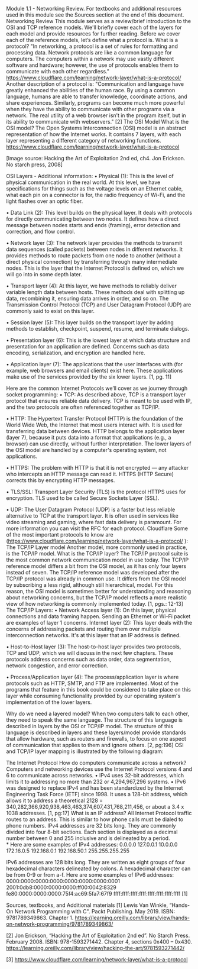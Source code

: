 
Module 1.1 - Networking Review.
For textbooks and additional resources used in this module see the Sources section at the end of this document.
Networking Review
This module serves as a review/brief introduction to the OSI and TCP reference models. We'll briefly cover each of the layers for each model and provide resources for further reading.
Before we cover each of the reference models, let’s define what a protocol is.
What is a protocol?	
"In networking, a protocol is a set of rules for formatting and processing data. Network protocols are like a common language for computers. The computers within a network may use vastly different software and hardware; however, the use of protocols enables them to communicate with each other regardless." https://www.cloudflare.com/learning/network-layer/what-is-a-protocol/
Another description of a protocol is:
"Communication and language have greatly enhanced the abilities of the human race. By using a common language, humans are able to transfer knowledge, coordinate actions, and share experiences. Similarly, programs can become much more powerful when they have the ability to communicate with other programs via a network. The real utility of a web browser isn’t in the program itself, but in its ability to communicate with webservers." [2]
The OSI Model
What is the OSI model?
The Open Systems Interconnection (OSI) model is an abstract representation of how the Internet works. It contains 7 layers, with each layer representing a different category of networking functions. https://www.cloudflare.com/learning/network-layer/what-is-a-protocol
 
[Image source: Hacking the Art of Exploitation 2nd ed, ch4. Jon Erickson. No starch press, 2008]

OSI Layers - Additional information:
•	Physical (1): This is the level of physical communication in the real world. At this level, we have specifications for things such as the voltage levels on an Ethernet cable, what each pin on a connector is for, the radio frequency of Wi-Fi, and the light flashes over an optic fiber.

•	Data Link (2): This level builds on the physical layer. It deals with protocols for directly communicating between two nodes. It defines how a direct message between nodes starts and ends (framing), error detection and correction, and flow control.

•	Network layer (3): The network layer provides the methods to transmit data sequences (called packets) between nodes in different networks. It provides methods to route packets from one node to another (without a direct physical connection) by transferring through many intermediate nodes. This is the layer that the Internet Protocol is defined on, which we will go into in some depth later.

•	Transport layer (4): At this layer, we have methods to reliably deliver variable length data between hosts. These methods deal with splitting up data, recombining it, ensuring data arrives in order, and so on. The Transmission Control Protocol (TCP) and User Datagram Protocol (UDP) are commonly said to exist on this layer.

•	Session layer (5): This layer builds on the transport layer by adding methods to establish, checkpoint, suspend, resume, and terminate dialogs.

•	Presentation layer (6): This is the lowest layer at which data structure and presentation for an application are defined. Concerns such as data encoding, serialization, and encryption are handled here.

•	Application layer (7): The applications that the user interfaces with (for example, web browsers and email clients) exist here. These applications make use of the services provided by the six lower layers.
        [1, pg. 11]
    
Here are the common Internet Protocols we’ll cover as we journey through socket programming:
•	TCP: As described above, TCP is a transport layer protocol that ensures reliable data delivery. TCP is meant to be used with IP, and the two protocols are often referenced together as TCP/IP.

•	HTTP: The Hypertext Transfer Protocol (HTTP) is the foundation of the World Wide Web, the Internet that most users interact with. It is used for transferring data between devices. HTTP belongs to the application layer (layer 7), because it puts data into a format that applications (e.g., a browser) can use directly, without further interpretation. The lower layers of the OSI model are handled by a computer's operating system, not applications.

•	HTTPS: The problem with HTTP is that it is not encrypted — any attacker who intercepts an HTTP message can read it. HTTPS (HTTP Secure) corrects this by encrypting HTTP messages.

•	TLS/SSL: Transport Layer Security (TLS) is the protocol HTTPS uses for encryption. TLS used to be called Secure Sockets Layer (SSL).

•	UDP: The User Datagram Protocol (UDP) is a faster but less reliable alternative to TCP at the transport layer. It is often used in services like video streaming and gaming, where fast data delivery is paramount.
For more information you can visit the RFC for each protocol. Cloudflare Some of the most important protocols to know are (https://www.cloudflare.com/learning/network-layer/what-is-a-protocol/ ):
The TCP/IP Layer model
Another model, more commonly used in practice, is the TCP/IP model. 
What is the TCP/IP layer?
The TCP/IP protocol suite is the most common network communication model in use today. The TCP/IP reference model differs a bit from the OSI model, as it has only four layers instead of seven. The TCP/IP reference model was developed after the TCP/IP protocol was already in common use. It differs from the OSI model by subscribing a less rigid, although still hierarchical, model. For this reason, the OSI model is sometimes better for understanding and reasoning about networking concerns, but the TCP/IP model reflects a more realistic view of how networking is commonly implemented today. [1, pgs.: 12-13]
The TCP/IP Layers:
•	Network Access layer (1): On this layer, physical connections and data framing happen. Sending an Ethernet or Wi-Fi packet are examples of layer 1 concerns. Internet layer (2): This layer deals with the concerns of addressing packets and routing them over multiple interconnection networks. It's at this layer that an IP address is defined.

•	Host-to-Host layer (3): The host-to-host layer provides two protocols, TCP and UDP, which we will discuss in the next few chapters. These protocols address concerns such as data order, data segmentation, network congestion, and error correction.

•	Process/Application layer (4): The process/application layer is where protocols such as HTTP, SMTP, and FTP are implemented. Most of the programs that feature in this book could be considered to take place on this layer while consuming functionality provided by our operating system's implementation of the lower layers.
     
Why do we need a layered model?
When two computers talk to each other, they need to speak the same language. The structure of this language is described in layers by the OSI or TCP/IP model. The structure of this language is described in layers and these layers/model provide standards that allow hardware, such as routers and firewalls, to focus on one aspect of communication that applies to them and ignore others. [2, pg:196]
OSI and TCP/IP layer mapping is illustrated by the following diagram:
 

The Internet Protocol
How do computers communicate across a network?
Computers and networking devices use the Internet Protocol versions 4 and 6 to communicate across networks.
•	IPv4 uses 32-bit addresses, which limits it to addressing no more than 232 or 4,294,967,296 systems.
•	IPv6 was designed to replace IPv4 and has been standardized by the Internet Engineering Task Force (IETF) since 1998. It uses a 128-bit address, which allows it to address a theoretical 2128 = 340,282,366,920,938,463,463,374,607,431,768,211,456, or about a 3.4 x 1038 addresses.
                [1, pg:17]
What is an IP address?
All Internet Protocol traffic routes to an address. This is similar to how phone calls must be dialed to phone numbers. IPv4 addresses are 32 bits long. They are commonly divided into four 8-bit sections. Each section is displayed as a decimal number between 0 and 255 inclusive and is delineated by a period.        
          * Here are some examples of IPv4 addresses:
            0.0.0.0
            127.0.0.1
            10.0.0.0
            172.16.0.5
            192.168.0.1
            192.168.50.1
            255.255.255.255
        
IPv6 addresses are 128 bits long. They are written as eight groups of four hexadecimal characters delineated by colons. A hexadecimal character can be from 0-9 or from a-f. Here are some examples of IPv6 addresses: 
            0000:0000:0000:0000:0000:0000:0000:0001
            2001:0db8:0000:0000:0000:ff00:0042:8329
            fe80:0000:0000:0000:75f4:ac69:5fa7:67f9
            ffff:ffff:ffff:ffff:ffff:ffff:ffff:ffff
[1]

Sources, textbooks, and Additional materials
[1] Lewis Van Winkle, “Hands-On Network Programming with C". Packt Publishing. May 2019. ISBN: 9781789349863. Chapter 1. https://learning.oreilly.com/library/view/hands-on-network-programming/9781789349863/

[2] Jon Erickson, “Hacking the Art of Exploitation 2nd ed”. No Starch Press.  February 2008. ISBN: 978-1593271442. Chapter 4, sections 0x400 – 0x430. https://learning.oreilly.com/library/view/hacking-the-art/9781593271442/

[3] https://www.cloudflare.com/learning/network-layer/what-is-a-protocol

